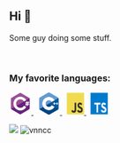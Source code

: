 ## Hi 👋

Some guy doing some stuff.

<br/>

### My favorite languages:
<p align="left">
  <a href="https://www.w3schools.com/cs/" target="_blank"> 
    <img src="https://raw.githubusercontent.com/devicons/devicon/master/icons/csharp/csharp-original.svg" alt="csharp" width="40" height="40"/> 
  </a>
   &nbsp;
  <a href="https://www.w3schools.com/cpp/" target="_blank"> 
    <img src="https://raw.githubusercontent.com/devicons/devicon/master/icons/cplusplus/cplusplus-original.svg" alt="cplusplus" width="40" height="40"/> 
  </a> 
   &nbsp;
  <a href="https://www.w3schools.com/js/" target="_blank"> 
    <img src="https://raw.githubusercontent.com/devicons/devicon/master/icons/javascript/javascript-original.svg" alt="js" width="32" height="40"/> 
  </a>
   &nbsp;
  <a href="" target="_blank"> 
    <img src="https://raw.githubusercontent.com/devicons/devicon/master/icons/typescript/typescript-original.svg" alt="ts" width="32" height="40"/> 
  </a>
</p>

<p float="left">
  <img src="https://github-readme-stats.vercel.app/api?username=vnncc&theme=dark&show_icons=true&locale=en&layout=compact" height="150"/>
  <img src="https://github-readme-stats.vercel.app/api/top-langs?username=vnncc&theme=dark&show_icons=true&locale=en&layout=compact" alt="vnncc" height="150"/> 
</p>
